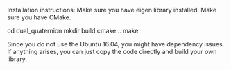 Installation instructions: 
Make sure you have eigen library installed. 
Make sure you have CMake.

cd dual_quaternion
mkdir build
cmake ..
make

Since you do not use the Ubuntu 16.04, you might have dependency issues. If anything arises, you can just copy the code directly and build your own library. 
